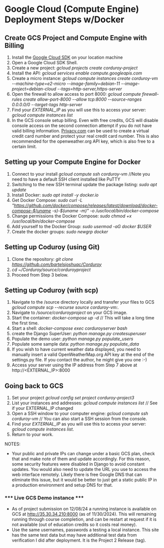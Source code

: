 # Google Cloud (Compute Engine) Deployment Steps w/Docker

## Create GCS Project and Compute Engine with Billing  
1. Install the [Google Cloud SDK](https://cloud.google.com/sdk/?hl=en) on your location machine
2. Open a Google Cloud SDK Shell.  
3. Create a new project: *gcloud projects create corduroy-project*  
4. Install the API: *gcloud services enable compute.googleapis.com*  
5. Create a micro instance: *gcloud compute instances create corduroy-vm --machine-type=e2-micro  --image-family=debian-11 --image-project=debian-cloud --tags=http-server,https-server* 
6. Open the firewall to allow access to port 8000: *gcloud compute firewall-rules create allow-port-8000 --allow tcp:8000 --source-ranges 0.0.0.0/0 --target-tags http-server*  
7. Find your *EXTERNAL_IP* as you will use this to access your server: *gcloud compute instances list*  
8.  In the GCS console setup billing.  Even with free credits, GCS will disable console access on the second connection attempt if you do not have valid billing information.  [Privacy.com](https://privacy.com/) can be used to create a virtual credit card number and protect your real credit card number.  This is also recommended for the openweather.org API key, which is also free to a certain limit.

## Setting up your Compute Engine for Docker
1. Connect to your install *gcloud compute ssh corduroy-vm* //Note you need to have a default SSH client installed like PuTTY  
2. Switching to the new SSH terminal update the package listing: *sudo apt update*  
3. Install Docker: *sudo apt install -y docker.io*  
4. Get Docker Compose: *sudo curl -L "https://github.com/docker/compose/releases/latest/download/docker-compose-$(uname -s)-$(uname -m)" -o /usr/local/bin/docker-compose*  
5. Change permissions the Docker Compose: *sudo chmod +x /usr/local/bin/docker-compose*  
6. Add yourself to the Docker Group: *sudo usermod -aG docker $USER*  
7. Create the docker groups: *sudo newgrp docker*  

## Setting up Coduroy (using Git)
1. Clone the repository: *git clone https://github.com/bartelsjoshuac/Corduroy*  
2. *cd ~/Corduroy/source/corduroyproject*  
3. Proceed from Step 3 below.  

## Setting up Coduroy (with scp)
1. Navigate to the /source directory locally and transfer your files to GCS *gcloud compute scp --recurse source corduroy-vm:.* 
2. Navigate to */source/corduroyproject* on your GCS image.  
3. Start the container: *docker-compose up -d*  // This will take a long time the first time.  
4. Start a shell: *docker-compose exec corduroyserver bash*
5. create the Django SuperUser: *python manage.py createsuperuser*  
6. Populate the demo user: *python manage.py populate_users*  
7. Populate some sample data: *python manage.py populate_data* 
8. If you wish to have current weather data displayed, you need to manually insert a valid OpenWeatherMap.org API key at the end of the settings.py file.  If you contact the author, he might give you one :-)  
9. Access your server using the IP address from Step 7 above at http://<EXTERNAL_IP>:8000

## Going back to GCS  
1. Set your project *gcloud config set project corduroy-project3*  
2. List your instances and addresses: *gcloud compute instances list*  // See if your EXTERNAL_IP changed  
3. Open a SSH window to your computer engine: *gcloud compute ssh corduroy-vm* // You can also start a SSH session from the console.  
4. Find your *EXTERNAL_IP* as you will use this to access your server: *gcloud compute instances list*.  
5. Return to your work.  

NOTES:
- Your public and private IPs can change under a basic GCS plan, check that and make note of them and update accordingly.  For this reason, some security features were disabled in Django to avoid constant updates.  You would also need to update the URL you use to access the web interface remotely.  Likely there is free Google DNS that can eliminate this issue, but it would be better to just get a static public IP in a production environment and setup DNS for that.

### *** Live GCS Demo instance ***
 - As of project submission on 12/08/24 a running instance is available on GCS at http://35.30.34.210:8000 (as of 11/30/2024).  This will remaining running through course completion, and can be restart at request if it is not available (out of education credits so it costs real money).  
 - Use the same usernames, passwords a testing a local instance.  This site has the same test data but may have additional test data from verification I did after deployment.  It is the Project 2 Release (tag).  




